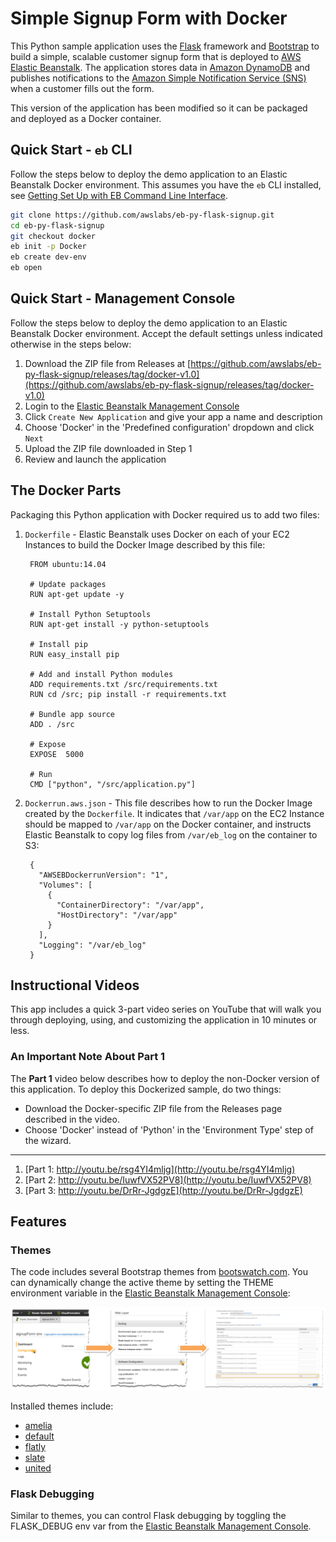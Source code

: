 # Simple Signup Form with Docker
This Python sample application uses the [Flask](http://flask.pocoo.org/) framework and [Bootstrap](http://getbootstrap.com/) to build a simple, scalable customer signup form that is deployed to [AWS Elastic Beanstalk](http://aws.amazon.com/elasticbeanstalk/). The application stores data in [Amazon DynamoDB](http://aws.amazon.com/dynamodb/) and publishes notifications to the [Amazon Simple Notification Service (SNS)](http://aws.amazon.com/sns/) when a customer fills out the form.

This version of the application has been modified so it can be packaged and deployed as a Docker container. 

## Quick Start - `eb` CLI
Follow the steps below to deploy the demo application to an Elastic Beanstalk Docker environment. This assumes you have the `eb` CLI installed, see [Getting Set Up with EB Command Line Interface](http://docs.aws.amazon.com/elasticbeanstalk/latest/dg/eb-cli3-getting-set-up.html).

```bash
git clone https://github.com/awslabs/eb-py-flask-signup.git
cd eb-py-flask-signup
git checkout docker
eb init -p Docker
eb create dev-env
eb open
```

## Quick Start - Management Console
Follow the steps below to deploy the demo application to an Elastic Beanstalk Docker environment. Accept the default settings unless indicated otherwise in the steps below:

1. Download the ZIP file from Releases at [https://github.com/awslabs/eb-py-flask-signup/releases/tag/docker-v1.0](https://github.com/awslabs/eb-py-flask-signup/releases/tag/docker-v1.0)
2. Login to the [Elastic Beanstalk Management Console](https://console.aws.amazon.com/elasticbeanstalk)
3. Click `Create New Application` and give your app a name and description
4. Choose 'Docker' in the 'Predefined configuration' dropdown and click `Next`
5. Upload the ZIP file downloaded in Step 1
6. Review and launch the application

## The Docker Parts
Packaging this Python application with Docker required us to add two files:

1. `Dockerfile` - Elastic Beanstalk uses Docker on each of your EC2 Instances to build the Docker Image described by this file:

        FROM ubuntu:14.04

        # Update packages
        RUN apt-get update -y

        # Install Python Setuptools
        RUN apt-get install -y python-setuptools

        # Install pip
        RUN easy_install pip

        # Add and install Python modules
        ADD requirements.txt /src/requirements.txt
        RUN cd /src; pip install -r requirements.txt

        # Bundle app source
        ADD . /src

        # Expose
        EXPOSE  5000

        # Run
        CMD ["python", "/src/application.py"]
        
2. `Dockerrun.aws.json` - This file describes how to run the Docker Image created by the `Dockerfile`. It indicates that `/var/app` on the EC2 Instance should be mapped to `/var/app` on the Docker container, and instructs Elastic Beanstalk to copy log files from `/var/eb_log` on the container to S3:

        {
          "AWSEBDockerrunVersion": "1",
          "Volumes": [
            {
              "ContainerDirectory": "/var/app",
              "HostDirectory": "/var/app"
            }
          ],
          "Logging": "/var/eb_log"
        }
        
## Instructional Videos
This app includes a quick 3-part video series on YouTube that will walk you through deploying, using, and customizing the application in 10 minutes or less.

### An Important Note About Part 1
The **Part 1** video below describes how to deploy the non-Docker version of this application. To deploy this Dockerized sample, do two things:

* Download the Docker-specific ZIP file from the Releases page described in the video.
* Choose 'Docker' instead of 'Python' in the 'Environment Type' step of the wizard. 

---

1. [Part 1: http://youtu.be/rsg4YI4mljg](http://youtu.be/rsg4YI4mljg)
2. [Part 2: http://youtu.be/IuwfVX52PV8](http://youtu.be/IuwfVX52PV8)
3. [Part 3: http://youtu.be/DrRr-JgdgzE](http://youtu.be/DrRr-JgdgzE)

## Features

### Themes
The code includes several Bootstrap themes from [bootswatch.com](http://bootswatch.com/). You can dynamically change the active theme by setting the THEME environment variable in the [Elastic Beanstalk Management Console](https://console.aws.amazon.com/elasticbeanstalk):

![](misc/theme-flow.png)

Installed themes include:

* [amelia](http://bootswatch.com/amelia)
* [default](http://bootswatch.com/default)
* [flatly](http://bootswatch.com/flatly)
* [slate](http://bootswatch.com/slate)
* [united](http://bootswatch.com/united)

### Flask Debugging
Similar to themes, you can control Flask debugging by toggling the FLASK_DEBUG env var from the [Elastic Beanstalk Management Console](https://console.aws.amazon.com/elasticbeanstalk).
